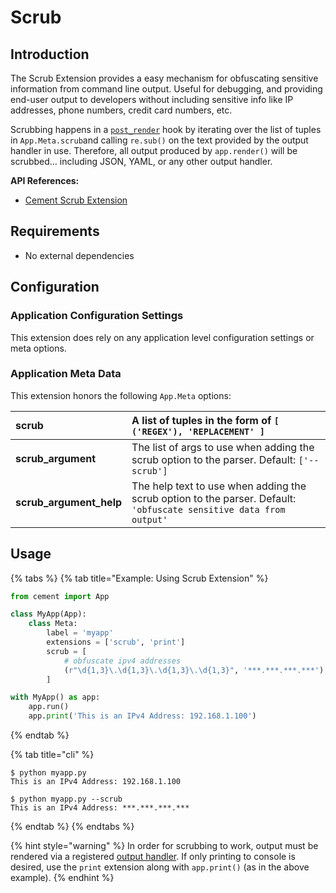 # Scrub

## Introduction

The Scrub Extension provides a easy mechanism for obfuscating sensitive information from command line output. Useful for debugging, and providing end-user output to developers without including sensitive info like IP addresses, phone numbers, credit card numbers, etc.

Scrubbing happens in a [`post_render`](../core-foundation/hooks.md#pre_render) hook by iterating over the list of tuples in `App.Meta.scrub`and calling `re.sub()` on the text provided by the output handler in use. Therefore, all output produced by `app.render()` will be scrubbed… including JSON, YAML, or any other output handler.

**API References:**

* [Cement Scrub Extension](https://cement.readthedocs.io/en/2.99/api/ext/ext_scrub/)

## **Requirements**

* No external dependencies

## **Configuration**

### Application Configuration Settings

This extension does rely on any application level configuration settings or meta options.

### **Application Meta Data**

This extension honors the following `App.Meta` options:

| **scrub** | A list of tuples in the form of `[ ('REGEX'), 'REPLACEMENT' ]` |
| :--- | :--- |
| **scrub\_argument** | The list of args to use when adding the scrub option to the parser.  Default: `['--scrub']` |
| **scrub\_argument\_help** | The help text to use when adding the scrub option to the parser.  Default: `'obfuscate sensitive data from output'` |

## **Usage**

{% tabs %}
{% tab title="Example: Using Scrub Extension" %}
```python
from cement import App

class MyApp(App):
    class Meta:
        label = 'myapp'
        extensions = ['scrub', 'print']
        scrub = [
            # obfuscate ipv4 addresses
            (r"\d{1,3}\.\d{1,3}\.\d{1,3}\.\d{1,3}", '***.***.***.***'),
        ]

with MyApp() as app:
    app.run()
    app.print('This is an IPv4 Address: 192.168.1.100')
```
{% endtab %}

{% tab title="cli" %}
```text
$ python myapp.py
This is an IPv4 Address: 192.168.1.100

$ python myapp.py --scrub
This is an IPv4 Address: ***.***.***.***
```
{% endtab %}
{% endtabs %}

{% hint style="warning" %}
In order for scrubbing to work, output must be rendered via a registered [output handler](../core-foundation/output-rendering.md).  If only printing to console is desired, use the `print` extension along with `app.print()` \(as in the above example\).
{% endhint %}

